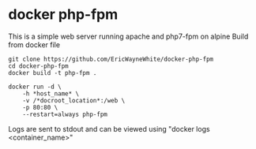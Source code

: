 # docker php-fpm
This is a simple web server running apache and php7-fpm on alpine
Build from docker file
```
git clone https://github.com/EricWayneWhite/docker-php-fpm
cd docker-php-fpm
docker build -t php-fpm .
```

```
docker run -d \
    -h *host_name* \
    -v /*docroot_location*:/web \
    -p 80:80 \
    --restart=always php-fpm
```

Logs are sent to stdout and can be viewed using "docker logs <container_name>"
